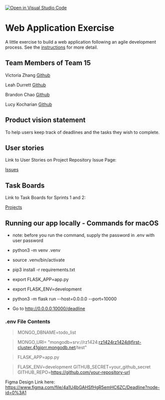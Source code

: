 [![Open in Visual Studio Code](https://classroom.github.com/assets/open-in-vscode-c66648af7eb3fe8bc4f294546bfd86ef473780cde1dea487d3c4ff354943c9ae.svg)](https://classroom.github.com/online_ide?assignment_repo_id=8874460&assignment_repo_type=AssignmentRepo)
# Web Application Exercise

A little exercise to build a web application following an agile development process. See the [instructions](instructions.md) for more detail.


## Team Members of Team 15

Victoria Zhang [Github](https://github.com/Ruixi-Zhang)

Leah Durrett [Github](https://github.com/howtofly-lab)

Brandon Chao [Github](https://github.com/Sciao)

Lucy Kocharian [Github](https://github.com/Lkochar19)

## Product vision statement
To help users keep track of deadlines and the tasks they wish to complete.

## User stories

Link to User Stories on Project Repository Issue Page:

[Issues](https://github.com/software-students-fall2022/web-app-exercise-team-15-1/issues?q=)

## Task Boards

Link to Task Boards for Sprints 1 and 2:

[Projects](https://github.com/software-students-fall2022/web-app-exercise-team-15-1/projects?query=is%3Aopen)


## Running our app locally - Commands for macOS
- note: before you run the command, supply the password in .env with user password 

- python3 -m venv .venv
- source .venv/bin/activate
- pip3 install -r requirements.txt
- export FLASK_APP=app.py
- export FLASK_ENV=development
- python3 -m flask run --host=0.0.0.0 --port=10000
- Go to http://0.0.0.0:10000/deadline

### .env File Contents

>MONGO_DBNAME=todo_list

>MONGO_URI= "mongodb+srv://rz1424:rz1424rz1424@first-cluster.41gjorr.mongodb.net/test"

>FLASK_APP=app.py

>FLASK_ENV=development
GITHUB_SECRET=your_github_secret
GITHUB_REPO=https://github.com/your-repository-url


Figma Design Link here: https://www.figma.com/file/4a1U4bGAHSfHgR5emHC6ZC/Deadline?node-id=0%3A1



